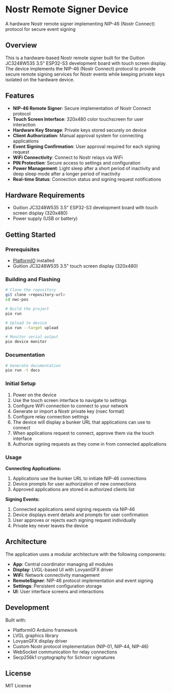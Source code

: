# Nostr Remote Signer Device

A hardware Nostr remote signer implementing NIP-46 (Nostr Connect) protocol for secure event signing

## Overview

This is a hardware-based Nostr remote signer built for the Guition JC3248W535 3.5" ESP32-S3 development board with touch screen display. The device implements the NIP-46 (Nostr Connect) protocol to provide secure remote signing services for Nostr events while keeping private keys isolated on the hardware device.

## Features

- **NIP-46 Remote Signer**: Secure implementation of Nostr Connect protocol
- **Touch Screen Interface**: 320x480 color touchscreen for user interaction
- **Hardware Key Storage**: Private keys stored securely on device
- **Client Authorization**: Manual approval system for connecting applications
- **Event Signing Confirmation**: User approval required for each signing request
- **WiFi Connectivity**: Connect to Nostr relays via WiFi
- **PIN Protection**: Secure access to settings and configuration
- **Power Management**: Light sleep after a short period of inactivity and deep sleep mode after a longer period of inactivity
- **Real-time Status**: Connection status and signing request notifications

## Hardware Requirements

- Guition JC3248W535 3.5" ESP32-S3 development board with touch screen display (320x480)
- Power supply (USB or battery)

## Getting Started

### Prerequisites

- [PlatformIO](https://platformio.org/) installed
- Guition JC3248W535 3.5" touch screen display (320x480)

### Building and Flashing

```bash
# Clone the repository
git clone <repository-url>
cd nwc-pos

# Build the project
pio run

# Upload to device
pio run --target upload

# Monitor serial output
pio device monitor
```

### Documentation

```bash
# Generate documentation
pio run -t docs
```

### Initial Setup

1. Power on the device
2. Use the touch screen interface to navigate to settings
3. Configure WiFi connection to connect to your network
4. Generate or import a Nostr private key (nsec format)
5. Configure relay connection settings
6. The device will display a bunker URL that applications can use to connect
7. When applications request to connect, approve them via the touch interface
8. Authorize signing requests as they come in from connected applications

### Usage

**Connecting Applications:**
1. Applications use the bunker URL to initiate NIP-46 connections
2. Device prompts for user authorization of new connections
3. Approved applications are stored in authorized clients list

**Signing Events:**
1. Connected applications send signing requests via NIP-46
2. Device displays event details and prompts for user confirmation
3. User approves or rejects each signing request individually
4. Private key never leaves the device

## Architecture

The application uses a modular architecture with the following components:

- **App**: Central coordinator managing all modules
- **Display**: LVGL-based UI with LovyanGFX driver
- **WiFi**: Network connectivity management
- **RemoteSigner**: NIP-46 protocol implementation and event signing
- **Settings**: Persistent configuration storage
- **UI**: User interface screens and interactions

## Development

Built with:
- PlatformIO Arduino framework
- LVGL graphics library
- LovyanGFX display driver
- Custom Nostr protocol implementation (NIP-01, NIP-44, NIP-46)
- WebSocket communication for relay connections
- Secp256k1 cryptography for Schnorr signatures

## License

MIT License